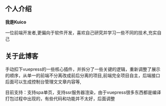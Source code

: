 ## 个人介绍

**我是Kuico**

一位前端开发者,更偏向于软件开发，喜欢自己研究并学习一些不同的技术,充实自己


## 关于此博客
手动扣下vuepress的一些核心插件，并拆分了一些关键的逻辑，重新调整了展示的顺序，从单一的前端不分离改成前后分离的项目,前端完全项目自主，后端接口后面可以生成控制台管理文文章内容等,

目前支持：支持spa单页，支持ssr服务器渲染，由于vuepress很多东西都是编译打包过程中出现的，有些代码和功能并不太好，后面调整

